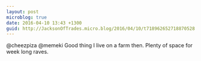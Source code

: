 ```yaml
---
layout: post
microblog: true
date: 2016-04-10 13:43 +1300
guid: http://JacksonOfTrades.micro.blog/2016/04/10/t718962652718870528.html
---
```

@cheezpiza @memeki Good thing I live on a farm then. Plenty of space for week long raves.
